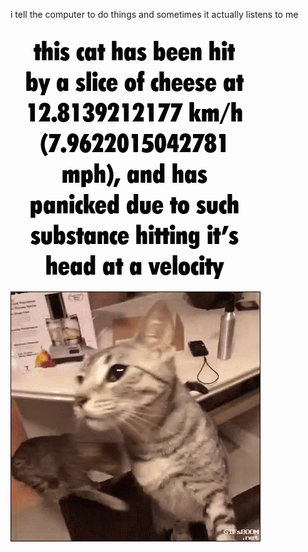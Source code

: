 i tell the computer to do things and sometimes it actually listens to me
<!--START_SECTION:update_image-->
<img src=https://raw.githubusercontent.com/sneakykestrel/sneakykestrel/main/.github/images/hit-by-cheese.gif height="" width="" align=left alt=kitty />
<!--END_SECTION:update_image-->

